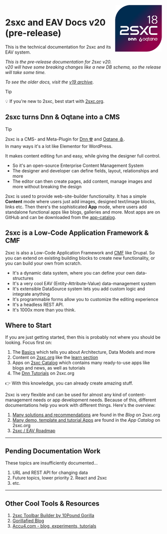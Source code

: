 
<img src="../assets/logos/vcurrent/500.png" width="150px" align="right" class="float-end">

# 2sxc and EAV Docs v20 (pre-release)

This is the technical documentation for 2sxc and its EAV system.

_This is the pre-release documentation for 2sxc v20._  
_v20 will have some breaking changes like a new DB schema, so the release will take some time._

_To see the older docs, visit the [v19 archive](http://v19.docs.2sxc.org/)._

> [!TIP]
> 💡 If you're new to 2sxc, best start with [2sxc.org](https://2sxc.org/).


## 2sxc turns Dnn & Oqtane into a CMS

> [!TIP]
> 2sxc is a CMS- and Meta-Plugin for [Dnn ☢️](xref:Abyss.Platforms.Dnn.Index) and [Oqtane 🩸](xref:Abyss.Platforms.Oqtane.Index).  
> In many ways it's a lot like Elementor for WordPress.

It makes content editing fun and easy, while giving the designer full control.

* So it's an open-source Enterprise Content Management System
* The designer and developer can define fields, layout, relationships and more
* The editor can then create pages, add content, manage images and more without breaking the design

2sxc is used to provide web-site-builder functionality.
It has a simple **Content** mode where users just add images, designed text/image blocks, links etc.
Then there's the sophisticated **App** mode, where users add standalone functional apps like blogs, galleries and more.
Most apps are on GitHub and can be downloaded from the [app-catalog](https://2sxc.org/en/apps).

## 2sxc is a Low-Code Application Framework & CMF

2sxc is also a Low-Code Application Framework and [CMF](https://en.wikipedia.org/wiki/List_of_content_management_frameworks) like Drupal.
So you can extend on existing building blocks to create new functionality, or you can build your own from scratch.

* It's a dynamic data system, where you can define your own data-structures
* It's a very cool EAV (Entity-Attribute-Value) data-management system
* It's extensible DataSource system lets you add custom logic and integrate anything
* It's programmable forms allow you to customize the editing experience
* It's a headless REST API.
* It's 1000x more than you think.


## Where to Start

If you are just getting started, then this is probably not where you should be looking. Focus first on:

1. The [Basics](xref:Basics.Index) which tells you about Architecture, Data Models and more
1. Content on [2sxc.org](https://2sxc.org/) like the [learn section](https://2sxc.org/en/learn)
1. Apps on [2sxc Catalog](https://2sxc.org/en/apps) which contains many ready-to-use apps like blogs and news, as well as tutorials
1. The [Dnn Tutorials](https://2sxc.org/dnn-tutorials/en/) on 2sxc.org

👉 With this knowledge, you can already create amazing stuff.

2sxc is very flexible and can be used for almost any kind of content-management needs or app development needs.
Because of this, different documentations help you work with different things.
Here's the overview:

1. [Many solutions and recommendations](http://2sxc.org/en/blog) are found in the _Blog_ on 2sxc.org
1. [Many demo, template and tutorial Apps](http://2sxc.org/en/Apps) are found in the _App Catalog_ on 2sxc.org
1. [2sxc / EAV Roadmap](xref:Abyss.Releases.Roadmap)




---

## Pending Documentation Work

These topics are insufficiently documented...

1. URL and REST API for changing data
1. Future topics, lower priority
    2. React and 2sxc
1. etc.

---

## Other Cool Tools & Resources

1. [2sxc Toolbar Builder by 10Pound Gorilla](https://www.gorillafied.ai/Build/2sxc-Toolbar-Builder)
1. [Gorillafied Blog](https://www.gorillafied.ai/)
1. [Accu4.com - blog, experiments, tutorials](https://www.accu4.com/)
